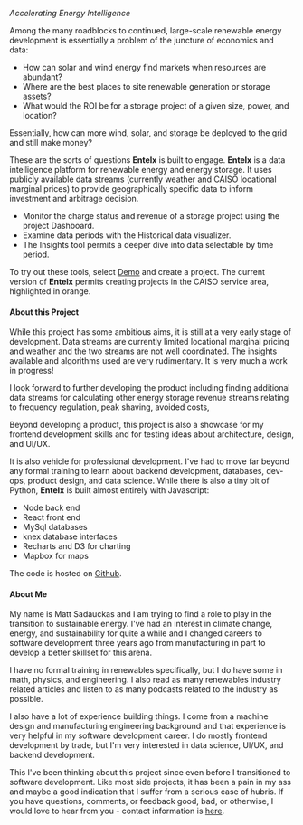 _Accelerating Energy Intelligence_  

Among the many roadblocks to continued, large-scale renewable energy development is essentially a problem of the juncture of economics and data:
* How can solar and wind energy find markets when resources are abundant?
* Where are the best places to site renewable generation or storage assets?
* What would the ROI be for a storage project of a given size, power, and location?

Essentially, how can more wind, solar, and storage be deployed to the grid and still make money?

These are the sorts of questions **Entelx** is built to engage. **Entelx** is a data intelligence platform for renewable energy and energy storage. It uses publicly available data streams (currently weather and CAISO locational marginal prices) to provide geographically specific data to inform investment and arbitrage decision.  

* Monitor the charge status and revenue of a storage project using the project Dashboard.
* Examine data periods with the Historical data visualizer.  
* The Insights tool permits a deeper dive into data selectable by time period.  

To try out these tools, select [Demo](./demo) and create a project.  The current version of **Entelx** permits creating projects in the CAISO service area, highlighted in orange.

#### About this Project

While this project has some ambitious aims, it is still at a very early stage of development. Data streams are currently limited locational marginal pricing and weather and the two streams are not well coordinated.  The insights available and algorithms used are very rudimentary.  It is very much a work in progress!

I look forward to further developing the product including finding additional data streams for calculating other energy storage revenue streams relating to frequency regulation, peak shaving, avoided costs,

Beyond developing a product, this project is also a showcase for my frontend development skills and for testing ideas about architecture, design, and UI/UX.

It is also vehicle for professional development. I've had to move far beyond any formal training to learn about backend development, databases, dev-ops, product design, and data science. While there is also a tiny bit of Python, **Entelx** is built almost entirely with Javascript:
* Node back end
* React front end
* MySql databases
* knex database interfaces
* Recharts and D3 for charting
* Mapbox for maps

The code is hosted on [Github](https://github.com/matsad3547/entelx).

#### About Me
My name is Matt Sadauckas and I am trying to find a role to play in the transition to sustainable energy.  I've had an interest in climate change, energy, and sustainability for quite a while and I changed careers to software development three years ago from manufacturing in part to develop a better skillset for this arena.  

I have no formal training in renewables specifically, but I do have some in math, physics, and engineering.  I also read as many renewables industry related articles and listen to as many podcasts related to the industry as possible.  

I also have a lot of experience building things.  I come from a machine design and manufacturing engineering background and that experience is very helpful in my software development career.  I do mostly frontend development by trade, but I'm very interested in data science, UI/UX, and backend development.


This I've been thinking about this project since even before I transitioned to software development.  Like most side projects, it has been a pain in my ass and maybe a good indication that I suffer from a serious case of hubris.  If you have questions, comments, or feedback good, bad, or otherwise, I would love to hear from you - contact information is [here](./contact).
